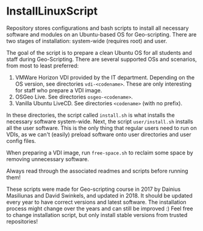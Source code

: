 # InstallLinuxScript
Repository stores configurations and bash scripts to install all necessary software and modules on an Ubuntu-based OS for Geo-scripting. There are two stages of installation: system-wide (requires root) and user.

The goal of the script is to prepare a clean Ubuntu OS for all students and staff during Geo-Scripting.
There are several supported OSs and scenarios, from most to least preferred:

1. VMWare Horizon VDI provided by the IT department. Depending on the OS version, see directories `vdi-<codename>`. These are only interesting for staff who prepare a VDI image.
2. OSGeo Live. See directories `osgeo-<codename>`.
3. Vanilla Ubuntu LiveCD. See directories `<codename>` (with no prefix).

In these directories, the script called `install.sh` is what installs the necessary software system-wide.
Next, the script `user/install.sh` installs all the user software. This is the only thing that regular users need to run on VDIs, as we can't (easily) preload software onto user directories and user config files.

When preparing a VDI image, run `free-space.sh` to reclaim some space by removing unnecessary software.

Always read through the associated readmes and scripts before running them!

These scripts were made for Geo-scripting course in 2017 by Dainius Masiliunas and David Swinkels, and updated in 2018. 
It should be updated every year to have correct versions and latest software. 
The installation process might change over the years and can still be improved :)
Feel free to change installation script, but only install stable versions from trusted repositories! 
